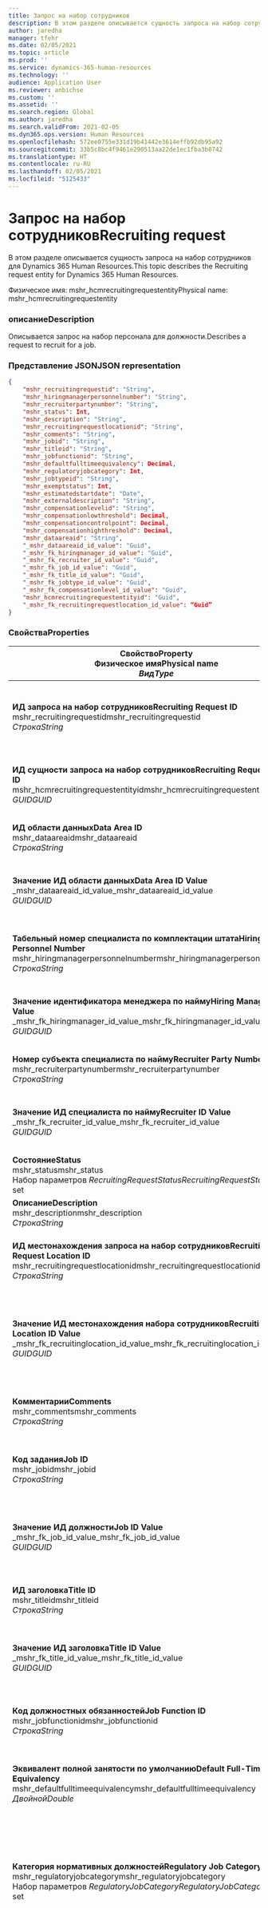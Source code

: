 ```yaml
---
title: Запрос на набор сотрудников
description: В этом разделе описывается сущность запроса на набор сотрудников для Dynamics 365 Human Resources.
author: jaredha
manager: tfehr
ms.date: 02/05/2021
ms.topic: article
ms.prod: ''
ms.service: dynamics-365-human-resources
ms.technology: ''
audience: Application User
ms.reviewer: anbichse
ms.custom: ''
ms.assetid: ''
ms.search.region: Global
ms.author: jaredha
ms.search.validFrom: 2021-02-05
ms.dyn365.ops.version: Human Resources
ms.openlocfilehash: 572ee0755e331d19b41442e3614effb92db95a92
ms.sourcegitcommit: 33b5c8bc4f9461e290513aa22de1ec1fba3b0742
ms.translationtype: HT
ms.contentlocale: ru-RU
ms.lasthandoff: 02/05/2021
ms.locfileid: "5125433"
---
```

# <a name="recruiting-request"></a><span data-ttu-id="ac8cc-103">Запрос на набор сотрудников</span><span class="sxs-lookup"><span data-stu-id="ac8cc-103">Recruiting request</span></span>

<span data-ttu-id="ac8cc-104">В этом разделе описывается сущность запроса на набор сотрудников для Dynamics 365 Human Resources.</span><span class="sxs-lookup"><span data-stu-id="ac8cc-104">This topic describes the Recruiting request entity for Dynamics 365 Human Resources.</span></span>

<span data-ttu-id="ac8cc-105">Физическое имя: mshr_hcmrecruitingrequestentity</span><span class="sxs-lookup"><span data-stu-id="ac8cc-105">Physical name: mshr_hcmrecruitingrequestentity</span></span>

### <a name="description"></a><span data-ttu-id="ac8cc-106">описание</span><span class="sxs-lookup"><span data-stu-id="ac8cc-106">Description</span></span>

<span data-ttu-id="ac8cc-107">Описывается запрос на набор персонала для должности.</span><span class="sxs-lookup"><span data-stu-id="ac8cc-107">Describes a request to recruit for a job.</span></span>

### <a name="json-representation"></a><span data-ttu-id="ac8cc-108">Представление JSON</span><span class="sxs-lookup"><span data-stu-id="ac8cc-108">JSON representation</span></span>

```json
{
    "mshr_recruitingrequestid": "String",
    "mshr_hiringmanagerpersonnelnumber": "String",
    "mshr_recruiterpartynumber": "String",
    "mshr_status": Int,
    "mshr_description": "String",
    "mshr_recruitingrequestlocationid": "String",
    "mshr_comments": "String",
    "mshr_jobid": "String",
    "mshr_titleid": "String",
    "mshr_jobfunctionid": "String",
    "mshr_defaultfulltimeequivalency": Decimal,
    "mshr_regulatoryjobcategory": Int,
    "mshr_jobtypeid": "String",
    "mshr_exemptstatus": Int,
    "mshr_estimatedstartdate": "Date",
    "mshr_externaldescription": "String",
    "mshr_compensationlevelid": "String",
    "mshr_compensationlowthreshold": Decimal,
    "mshr_compensationcontrolpoint": Decimal,
    "mshr_compensationhighthreshold": Decimal,
    "mshr_dataareaid": "String",
    "_mshr_dataareaid_id_value": "Guid",
    "_mshr_fk_hiringmanager_id_value": "Guid",
    "_mshr_fk_recruiter_id_value": "Guid",
    "_mshr_fk_job_id_value": "Guid",
    "_mshr_fk_title_id_value": "Guid",
    "_mshr_fk_jobtype_id_value": "Guid",
    "_mshr_fk_compensationlevel_id_value": "Guid",
    "mshr_hcmrecruitingrequestentityid": "Guid",
    "_mshr_fk_recruitingrequestlocation_id_value": “Guid”
}
```

### <a name="properties"></a><span data-ttu-id="ac8cc-109">Свойства</span><span class="sxs-lookup"><span data-stu-id="ac8cc-109">Properties</span></span>

| <span data-ttu-id="ac8cc-110">Свойство</span><span class="sxs-lookup"><span data-stu-id="ac8cc-110">Property</span></span><br><span data-ttu-id="ac8cc-111">**Физическое имя**</span><span class="sxs-lookup"><span data-stu-id="ac8cc-111">**Physical name**</span></span><br><span data-ttu-id="ac8cc-112">**_Вид_**</span><span class="sxs-lookup"><span data-stu-id="ac8cc-112">**_Type_**</span></span> | <span data-ttu-id="ac8cc-113">Использование</span><span class="sxs-lookup"><span data-stu-id="ac8cc-113">Use</span></span> | <span data-ttu-id="ac8cc-114">описание</span><span class="sxs-lookup"><span data-stu-id="ac8cc-114">Description</span></span> |
| --- | --- | --- |
| <span data-ttu-id="ac8cc-115">**ИД запроса на набор сотрудников**</span><span class="sxs-lookup"><span data-stu-id="ac8cc-115">**Recruiting Request ID**</span></span><br><span data-ttu-id="ac8cc-116">mshr_recruitingrequestid</span><span class="sxs-lookup"><span data-stu-id="ac8cc-116">mshr_recruitingrequestid</span></span><br><span data-ttu-id="ac8cc-117">*Строка*</span><span class="sxs-lookup"><span data-stu-id="ac8cc-117">*String*</span></span> | <span data-ttu-id="ac8cc-118">Только для чтения</span><span class="sxs-lookup"><span data-stu-id="ac8cc-118">Read-only</span></span><br><span data-ttu-id="ac8cc-119">Требуется</span><span class="sxs-lookup"><span data-stu-id="ac8cc-119">Required</span></span><br><span data-ttu-id="ac8cc-120">Создано системой</span><span class="sxs-lookup"><span data-stu-id="ac8cc-120">System-generated</span></span> | <span data-ttu-id="ac8cc-121">Понятный для пользователя уникальный идентификатор для запроса, который отображается в приложении HR.</span><span class="sxs-lookup"><span data-stu-id="ac8cc-121">A user-readable unique identifier for the request displayed in the HR application.</span></span> <span data-ttu-id="ac8cc-122">Номерная серия.</span><span class="sxs-lookup"><span data-stu-id="ac8cc-122">Number sequence.</span></span> |
| <span data-ttu-id="ac8cc-123">**ИД сущности запроса на набор сотрудников**</span><span class="sxs-lookup"><span data-stu-id="ac8cc-123">**Recruiting Request Entity ID**</span></span><br><span data-ttu-id="ac8cc-124">mshr_hcmrecruitingrequestentityid</span><span class="sxs-lookup"><span data-stu-id="ac8cc-124">mshr_hcmrecruitingrequestentityid</span></span><br><span data-ttu-id="ac8cc-125">*GUID*</span><span class="sxs-lookup"><span data-stu-id="ac8cc-125">*GUID*</span></span> | <span data-ttu-id="ac8cc-126">Только для чтения</span><span class="sxs-lookup"><span data-stu-id="ac8cc-126">Read-only</span></span><br><span data-ttu-id="ac8cc-127">Требуется</span><span class="sxs-lookup"><span data-stu-id="ac8cc-127">Required</span></span><br><span data-ttu-id="ac8cc-128">Создано системой</span><span class="sxs-lookup"><span data-stu-id="ac8cc-128">System-generated</span></span> | <span data-ttu-id="ac8cc-129">Создаваемое системой значение идентификатора GUID, чтобы однозначно определить запрос на набор сотрудников.</span><span class="sxs-lookup"><span data-stu-id="ac8cc-129">A system-generated GUID value to uniquely identify the recruiting request.</span></span> |
| <span data-ttu-id="ac8cc-130">**ИД области данных**</span><span class="sxs-lookup"><span data-stu-id="ac8cc-130">**Data Area ID**</span></span><br><span data-ttu-id="ac8cc-131">mshr_dataareaid</span><span class="sxs-lookup"><span data-stu-id="ac8cc-131">mshr_dataareaid</span></span><br><span data-ttu-id="ac8cc-132">*Строка*</span><span class="sxs-lookup"><span data-stu-id="ac8cc-132">*String*</span></span> | <span data-ttu-id="ac8cc-133">Чтение/запись</span><span class="sxs-lookup"><span data-stu-id="ac8cc-133">Read/write</span></span><br><span data-ttu-id="ac8cc-134">Необязательный</span><span class="sxs-lookup"><span data-stu-id="ac8cc-134">Optional</span></span><br> | <span data-ttu-id="ac8cc-135">Указывает юридическое лицо (компанию) для запроса на набор сотрудников.</span><span class="sxs-lookup"><span data-stu-id="ac8cc-135">Specifies the legal entity (company) for the recruiting request.</span></span> |
| <span data-ttu-id="ac8cc-136">**Значение ИД области данных**</span><span class="sxs-lookup"><span data-stu-id="ac8cc-136">**Data Area ID Value**</span></span><br><span data-ttu-id="ac8cc-137">_mshr_dataareaid_id_value</span><span class="sxs-lookup"><span data-stu-id="ac8cc-137">_mshr_dataareaid_id_value</span></span><br><span data-ttu-id="ac8cc-138">*GUID*</span><span class="sxs-lookup"><span data-stu-id="ac8cc-138">*GUID*</span></span><br> | <span data-ttu-id="ac8cc-139">Только для чтения</span><span class="sxs-lookup"><span data-stu-id="ac8cc-139">Read-only</span></span><br><span data-ttu-id="ac8cc-140">Необязательный</span><span class="sxs-lookup"><span data-stu-id="ac8cc-140">Optional</span></span><br><span data-ttu-id="ac8cc-141">Внешний ключ: cdm_companyid сущности cdm_company</span><span class="sxs-lookup"><span data-stu-id="ac8cc-141">Foreign key: cdm_companyid of cdm_company entity</span></span> | <span data-ttu-id="ac8cc-142">Созданное системой значение GUID, идентифицирующее юридическое лицо (компанию) для запроса на набор сотрудников.</span><span class="sxs-lookup"><span data-stu-id="ac8cc-142">System-generated GUID value identifying the legal entity (company) for the recruiting request.</span></span> |
| <span data-ttu-id="ac8cc-143">**Табельный номер специалиста по комплектации штата**</span><span class="sxs-lookup"><span data-stu-id="ac8cc-143">**Hiring Manager Personnel Number**</span></span><br><span data-ttu-id="ac8cc-144">mshr_hiringmanagerpersonnelnumber</span><span class="sxs-lookup"><span data-stu-id="ac8cc-144">mshr_hiringmanagerpersonnelnumber</span></span><br><span data-ttu-id="ac8cc-145">*Строка*</span><span class="sxs-lookup"><span data-stu-id="ac8cc-145">*String*</span></span> | <span data-ttu-id="ac8cc-146">Чтение/запись</span><span class="sxs-lookup"><span data-stu-id="ac8cc-146">Read/write</span></span><br><span data-ttu-id="ac8cc-147">Необязательный</span><span class="sxs-lookup"><span data-stu-id="ac8cc-147">Optional</span></span> | <span data-ttu-id="ac8cc-148">Табельный номер менеджера по найму на работу, связанного с этим запросом на набор сотрудников.</span><span class="sxs-lookup"><span data-stu-id="ac8cc-148">The personnel number of the hiring manager associated with this recruiting request.</span></span> |
| <span data-ttu-id="ac8cc-149">**Значение идентификатора менеджера по найму**</span><span class="sxs-lookup"><span data-stu-id="ac8cc-149">**Hiring Manager ID Value**</span></span><br><span data-ttu-id="ac8cc-150">_mshr_fk_hiringmanager_id_value</span><span class="sxs-lookup"><span data-stu-id="ac8cc-150">_mshr_fk_hiringmanager_id_value</span></span><br><span data-ttu-id="ac8cc-151">*GUID*</span><span class="sxs-lookup"><span data-stu-id="ac8cc-151">*GUID*</span></span> | <span data-ttu-id="ac8cc-152">Только для чтения</span><span class="sxs-lookup"><span data-stu-id="ac8cc-152">Read-only</span></span><br><span data-ttu-id="ac8cc-153">Необязательный</span><span class="sxs-lookup"><span data-stu-id="ac8cc-153">Optional</span></span><br><span data-ttu-id="ac8cc-154">Внешний ключ: mshr_hcmworkerbaseentityid сущности mshr_hcmworkerbaseentity</span><span class="sxs-lookup"><span data-stu-id="ac8cc-154">Foreign key: mshr_hcmworkerbaseentityid of mshr_hcmworkerbaseentity entity</span></span> | <span data-ttu-id="ac8cc-155">Созданное системой значение GUID для идентификации менеджера, связанного с запросом на набор сотрудников.</span><span class="sxs-lookup"><span data-stu-id="ac8cc-155">System-generated GUID value to identify the manager associated with the recruiting request.</span></span> |
| <span data-ttu-id="ac8cc-156">**Номер субъекта специалиста по найму**</span><span class="sxs-lookup"><span data-stu-id="ac8cc-156">**Recruiter Party Number**</span></span><br><span data-ttu-id="ac8cc-157">mshr_recruiterpartynumber</span><span class="sxs-lookup"><span data-stu-id="ac8cc-157">mshr_recruiterpartynumber</span></span><br><span data-ttu-id="ac8cc-158">*Строка*</span><span class="sxs-lookup"><span data-stu-id="ac8cc-158">*String*</span></span> | <span data-ttu-id="ac8cc-159">Чтение/запись</span><span class="sxs-lookup"><span data-stu-id="ac8cc-159">Read/write</span></span><br><span data-ttu-id="ac8cc-160">Необязательный</span><span class="sxs-lookup"><span data-stu-id="ac8cc-160">Optional</span></span> | <span data-ttu-id="ac8cc-161">Номер лица (субъекта), выбранного для данного запроса.</span><span class="sxs-lookup"><span data-stu-id="ac8cc-161">The person (party) number of the recruiter selected for the request.</span></span> |
| <span data-ttu-id="ac8cc-162">**Значение ИД специалиста по найму**</span><span class="sxs-lookup"><span data-stu-id="ac8cc-162">**Recruiter ID Value**</span></span><br><span data-ttu-id="ac8cc-163">_mshr_fk_recruiter_id_value</span><span class="sxs-lookup"><span data-stu-id="ac8cc-163">_mshr_fk_recruiter_id_value</span></span><br><span data-ttu-id="ac8cc-164">*GUID*</span><span class="sxs-lookup"><span data-stu-id="ac8cc-164">*GUID*</span></span> | <span data-ttu-id="ac8cc-165">Только для чтения</span><span class="sxs-lookup"><span data-stu-id="ac8cc-165">Read-only</span></span><br><span data-ttu-id="ac8cc-166">Необязательный</span><span class="sxs-lookup"><span data-stu-id="ac8cc-166">Optional</span></span><br><span data-ttu-id="ac8cc-167">Внешний ключ: mshr_dirpersonentityid сущности mshr_dirpersonentity</span><span class="sxs-lookup"><span data-stu-id="ac8cc-167">Foreign key: mshr_dirpersonentityid of mshr_dirpersonentity entity</span></span> | <span data-ttu-id="ac8cc-168">Созданное системой значение GUID для идентификации специалиста по найму, связанного с запросом на набор сотрудников.</span><span class="sxs-lookup"><span data-stu-id="ac8cc-168">System-generated GUID value to identify the recruiter associated with the recruiting request.</span></span> |
| <span data-ttu-id="ac8cc-169">**Состояние**</span><span class="sxs-lookup"><span data-stu-id="ac8cc-169">**Status**</span></span><br><span data-ttu-id="ac8cc-170">mshr_status</span><span class="sxs-lookup"><span data-stu-id="ac8cc-170">mshr_status</span></span><br><span data-ttu-id="ac8cc-171">Набор параметров *RecruitingRequestStatus*</span><span class="sxs-lookup"><span data-stu-id="ac8cc-171">*RecruitingRequestStatus* option set</span></span> | <span data-ttu-id="ac8cc-172">Чтение/запись</span><span class="sxs-lookup"><span data-stu-id="ac8cc-172">Read/write</span></span><br><span data-ttu-id="ac8cc-173">Требуется</span><span class="sxs-lookup"><span data-stu-id="ac8cc-173">Required</span></span><br> | <span data-ttu-id="ac8cc-174">Указывает статус запроса на набор сотрудников.</span><span class="sxs-lookup"><span data-stu-id="ac8cc-174">Indicates the status of the recruiting request.</span></span> |
| <span data-ttu-id="ac8cc-175">**Описание**</span><span class="sxs-lookup"><span data-stu-id="ac8cc-175">**Description**</span></span><br><span data-ttu-id="ac8cc-176">mshr_description</span><span class="sxs-lookup"><span data-stu-id="ac8cc-176">mshr_description</span></span><br><span data-ttu-id="ac8cc-177">*Строка*</span><span class="sxs-lookup"><span data-stu-id="ac8cc-177">*String*</span></span> | <span data-ttu-id="ac8cc-178">Чтение/запись</span><span class="sxs-lookup"><span data-stu-id="ac8cc-178">Read/write</span></span><br><span data-ttu-id="ac8cc-179">Требуется</span><span class="sxs-lookup"><span data-stu-id="ac8cc-179">Required</span></span> | <span data-ttu-id="ac8cc-180">Описывает запрос.</span><span class="sxs-lookup"><span data-stu-id="ac8cc-180">Describes the request.</span></span> |
| <span data-ttu-id="ac8cc-181">**ИД местонахождения запроса на набор сотрудников**</span><span class="sxs-lookup"><span data-stu-id="ac8cc-181">**Recruiting Request Location ID**</span></span><br><span data-ttu-id="ac8cc-182">mshr_recruitingrequestlocationid</span><span class="sxs-lookup"><span data-stu-id="ac8cc-182">mshr_recruitingrequestlocationid</span></span><br><span data-ttu-id="ac8cc-183">*Строка*</span><span class="sxs-lookup"><span data-stu-id="ac8cc-183">*String*</span></span> | <span data-ttu-id="ac8cc-184">Чтение/запись</span><span class="sxs-lookup"><span data-stu-id="ac8cc-184">Read/write</span></span><br><span data-ttu-id="ac8cc-185">Необязательный</span><span class="sxs-lookup"><span data-stu-id="ac8cc-185">Optional</span></span> | <span data-ttu-id="ac8cc-186">Понятный пользователю уникальный идентификатор местоположения должности, связанного с данным запросом.</span><span class="sxs-lookup"><span data-stu-id="ac8cc-186">The user-readable unique identifier of the job location associated with this request.</span></span> |
| <span data-ttu-id="ac8cc-187">**Значение ИД местонахождения набора сотрудников**</span><span class="sxs-lookup"><span data-stu-id="ac8cc-187">**Recruiting Location ID Value**</span></span><br><span data-ttu-id="ac8cc-188">_mshr_fk_recruitinglocation_id_value</span><span class="sxs-lookup"><span data-stu-id="ac8cc-188">_mshr_fk_recruitinglocation_id_value</span></span><br><span data-ttu-id="ac8cc-189">*GUID*</span><span class="sxs-lookup"><span data-stu-id="ac8cc-189">*GUID*</span></span> | <span data-ttu-id="ac8cc-190">Только для чтения</span><span class="sxs-lookup"><span data-stu-id="ac8cc-190">Read-only</span></span><br><span data-ttu-id="ac8cc-191">Необязательный</span><span class="sxs-lookup"><span data-stu-id="ac8cc-191">Optional</span></span><br><span data-ttu-id="ac8cc-192">Внешний ключ: mshr_hcmrecruitingrequestlocationentityid сущности mshr_hcmrecruitingrequestlocationentity</span><span class="sxs-lookup"><span data-stu-id="ac8cc-192">Foreign key: mshr_hcmrecruitingrequestlocationentityid of mshr_hcmrecruitingrequestlocationentity entity</span></span> | <span data-ttu-id="ac8cc-193">Созданное системой значение GUID для идентификации местоположения запроса набора сотрудников, выбранного для запроса.</span><span class="sxs-lookup"><span data-stu-id="ac8cc-193">System-generated GUID value to identify the recruiting request location selected for the request.</span></span> |
| <span data-ttu-id="ac8cc-194">**Комментарии**</span><span class="sxs-lookup"><span data-stu-id="ac8cc-194">**Comments**</span></span><br><span data-ttu-id="ac8cc-195">mshr_comments</span><span class="sxs-lookup"><span data-stu-id="ac8cc-195">mshr_comments</span></span><br><span data-ttu-id="ac8cc-196">*Строка*</span><span class="sxs-lookup"><span data-stu-id="ac8cc-196">*String*</span></span> | <span data-ttu-id="ac8cc-197">Чтение/запись</span><span class="sxs-lookup"><span data-stu-id="ac8cc-197">Read/write</span></span><br><span data-ttu-id="ac8cc-198">Необязательный</span><span class="sxs-lookup"><span data-stu-id="ac8cc-198">Optional</span></span> | <span data-ttu-id="ac8cc-199">Комментарии о запросе для использования менеджерами и специалистами по найму.</span><span class="sxs-lookup"><span data-stu-id="ac8cc-199">Comments about the request for use by hiring managers and recruiters.</span></span> |
| <span data-ttu-id="ac8cc-200">**Код задания**</span><span class="sxs-lookup"><span data-stu-id="ac8cc-200">**Job ID**</span></span><br><span data-ttu-id="ac8cc-201">mshr_jobid</span><span class="sxs-lookup"><span data-stu-id="ac8cc-201">mshr_jobid</span></span><br><span data-ttu-id="ac8cc-202">*Строка*</span><span class="sxs-lookup"><span data-stu-id="ac8cc-202">*String*</span></span> | <span data-ttu-id="ac8cc-203">Однократная запись</span><span class="sxs-lookup"><span data-stu-id="ac8cc-203">Write-once</span></span><br><span data-ttu-id="ac8cc-204">Требуется</span><span class="sxs-lookup"><span data-stu-id="ac8cc-204">Required</span></span> |   <span data-ttu-id="ac8cc-205">Понятный пользователю уникальный идентификатор должности, общих для всех позиций, связанных с данным запросом.</span><span class="sxs-lookup"><span data-stu-id="ac8cc-205">The user-readable unique identifier of the job shared by all Positions associated with this request.</span></span> |
| <span data-ttu-id="ac8cc-206">**Значение ИД должности**</span><span class="sxs-lookup"><span data-stu-id="ac8cc-206">**Job ID Value**</span></span><br><span data-ttu-id="ac8cc-207">_mshr_fk_job_id_value</span><span class="sxs-lookup"><span data-stu-id="ac8cc-207">_mshr_fk_job_id_value</span></span><br><span data-ttu-id="ac8cc-208">*GUID*</span><span class="sxs-lookup"><span data-stu-id="ac8cc-208">*GUID*</span></span> | <span data-ttu-id="ac8cc-209">Только для чтения</span><span class="sxs-lookup"><span data-stu-id="ac8cc-209">Read-only</span></span><br><span data-ttu-id="ac8cc-210">Требуется</span><span class="sxs-lookup"><span data-stu-id="ac8cc-210">Required</span></span><br><span data-ttu-id="ac8cc-211">Внешний ключ: mshr_hcmjobentityid сущности mshr_hcmjobentity</span><span class="sxs-lookup"><span data-stu-id="ac8cc-211">Foreign key: mshr_hcmjobentityid of mshr_hcmjobentity entity</span></span> | <span data-ttu-id="ac8cc-212">Созданный системой уникальный идентификатор должности, общих для всех позиций, связанных с запросом на набор сотрудников.</span><span class="sxs-lookup"><span data-stu-id="ac8cc-212">The system-generated unique identifier of the job shared by all Positions associated with the recruiting request.</span></span> |
| <span data-ttu-id="ac8cc-213">**ИД заголовка**</span><span class="sxs-lookup"><span data-stu-id="ac8cc-213">**Title ID**</span></span><br><span data-ttu-id="ac8cc-214">mshr_titleid</span><span class="sxs-lookup"><span data-stu-id="ac8cc-214">mshr_titleid</span></span><br><span data-ttu-id="ac8cc-215">*Строка*</span><span class="sxs-lookup"><span data-stu-id="ac8cc-215">*String*</span></span> | <span data-ttu-id="ac8cc-216">Только для чтения</span><span class="sxs-lookup"><span data-stu-id="ac8cc-216">Read-only</span></span><br><span data-ttu-id="ac8cc-217">Требуется</span><span class="sxs-lookup"><span data-stu-id="ac8cc-217">Required</span></span> | <span data-ttu-id="ac8cc-218">Понятный пользователю уникальный идентификатор названия должности, связанной с данным запросом.</span><span class="sxs-lookup"><span data-stu-id="ac8cc-218">The user-readable unique identifier of the job title associated with this request.</span></span> |
| <span data-ttu-id="ac8cc-219">**Значение ИД заголовка**</span><span class="sxs-lookup"><span data-stu-id="ac8cc-219">**Title ID Value**</span></span><br><span data-ttu-id="ac8cc-220">_mshr_fk_title_id_value</span><span class="sxs-lookup"><span data-stu-id="ac8cc-220">_mshr_fk_title_id_value</span></span><br><span data-ttu-id="ac8cc-221">*GUID*</span><span class="sxs-lookup"><span data-stu-id="ac8cc-221">*GUID*</span></span> | <span data-ttu-id="ac8cc-222">Только для чтения</span><span class="sxs-lookup"><span data-stu-id="ac8cc-222">Read-only</span></span><br><span data-ttu-id="ac8cc-223">Требуется</span><span class="sxs-lookup"><span data-stu-id="ac8cc-223">Required</span></span><br><span data-ttu-id="ac8cc-224">Внешний ключ: mshr_hcmtitleid сущности mshr_hcmtitleentity entity</span><span class="sxs-lookup"><span data-stu-id="ac8cc-224">Foreign key: mshr_hcmtitleid of mshr_hcmtitleentity entity</span></span> | <span data-ttu-id="ac8cc-225">Созданный системой уникальный идентификатор названия должности, выбранной для запроса на набор сотрудников.</span><span class="sxs-lookup"><span data-stu-id="ac8cc-225">The system-generated unique identifier of the title of the job selected for the recruiting request.</span></span> |
| <span data-ttu-id="ac8cc-226">**Код должностных обязанностей**</span><span class="sxs-lookup"><span data-stu-id="ac8cc-226">**Job Function ID**</span></span><br><span data-ttu-id="ac8cc-227">mshr_jobfunctionid</span><span class="sxs-lookup"><span data-stu-id="ac8cc-227">mshr_jobfunctionid</span></span><br><span data-ttu-id="ac8cc-228">*Строка*</span><span class="sxs-lookup"><span data-stu-id="ac8cc-228">*String*</span></span> | <span data-ttu-id="ac8cc-229">Только для чтения</span><span class="sxs-lookup"><span data-stu-id="ac8cc-229">Read-only</span></span><br><span data-ttu-id="ac8cc-230">Требуется</span><span class="sxs-lookup"><span data-stu-id="ac8cc-230">Required</span></span><br><span data-ttu-id="ac8cc-231">Внешний ключ: mshr_jobfunctionid сущности mshr_hcmjobfunctionentity</span><span class="sxs-lookup"><span data-stu-id="ac8cc-231">Foreign key: mshr_jobfunctionid of mshr_hcmjobfunctionentity entity</span></span> | <span data-ttu-id="ac8cc-232">Понятный пользователю уникальный идентификатор должностных обязанностей, связанных с данным запросом.</span><span class="sxs-lookup"><span data-stu-id="ac8cc-232">The user-readable unique identifier of the job function associated with this request.</span></span> |
| <span data-ttu-id="ac8cc-233">**Эквивалент полной занятости по умолчанию**</span><span class="sxs-lookup"><span data-stu-id="ac8cc-233">**Default Full-Time Equivalency**</span></span><br><span data-ttu-id="ac8cc-234">mshr_defaultfulltimeequivalency</span><span class="sxs-lookup"><span data-stu-id="ac8cc-234">mshr_defaultfulltimeequivalency</span></span><br><span data-ttu-id="ac8cc-235">*Двойной*</span><span class="sxs-lookup"><span data-stu-id="ac8cc-235">*Double*</span></span> | <span data-ttu-id="ac8cc-236">Только для чтения</span><span class="sxs-lookup"><span data-stu-id="ac8cc-236">Read-only</span></span><br><span data-ttu-id="ac8cc-237">Требуется</span><span class="sxs-lookup"><span data-stu-id="ac8cc-237">Required</span></span> | <span data-ttu-id="ac8cc-238">Эквивалент полной занятости для должности, где 1,0 представляет работника с полной занятостью.</span><span class="sxs-lookup"><span data-stu-id="ac8cc-238">The full-time equivalent value for the job, where 1.0 represents a full-time worker.</span></span> |
| <span data-ttu-id="ac8cc-239">**Категория нормативных должностей**</span><span class="sxs-lookup"><span data-stu-id="ac8cc-239">**Regulatory Job Category**</span></span><br><span data-ttu-id="ac8cc-240">mshr_regulatoryjobcategory</span><span class="sxs-lookup"><span data-stu-id="ac8cc-240">mshr_regulatoryjobcategory</span></span><br><span data-ttu-id="ac8cc-241">Набор параметров *RegulatoryJobCategory*</span><span class="sxs-lookup"><span data-stu-id="ac8cc-241">*RegulatoryJobCategory* option set</span></span> | <span data-ttu-id="ac8cc-242">Только для чтения</span><span class="sxs-lookup"><span data-stu-id="ac8cc-242">Read-only</span></span><br><span data-ttu-id="ac8cc-243">Необязательный</span><span class="sxs-lookup"><span data-stu-id="ac8cc-243">Optional</span></span> | <span data-ttu-id="ac8cc-244">Категория должности EEO для должностных обязанностей, выбранных для должности.</span><span class="sxs-lookup"><span data-stu-id="ac8cc-244">The EEO job category of the job function selected for the job.</span></span> <span data-ttu-id="ac8cc-245">Допустимые значения, включенные в набор параметров HcmRegulatoryJobCatetory (mshr_hcmregulatoryjobcategory).</span><span class="sxs-lookup"><span data-stu-id="ac8cc-245">Valid values included in the HcmRegulatoryJobCatetory (mshr_hcmregulatoryjobcategory) option set.</span></span> |
| <span data-ttu-id="ac8cc-246">**ИД типа вакансии**</span><span class="sxs-lookup"><span data-stu-id="ac8cc-246">**Job Type ID**</span></span><br><span data-ttu-id="ac8cc-247">mshr_jobtypeid</span><span class="sxs-lookup"><span data-stu-id="ac8cc-247">mshr_jobtypeid</span></span><br><span data-ttu-id="ac8cc-248">*Строка*</span><span class="sxs-lookup"><span data-stu-id="ac8cc-248">*String*</span></span> | <span data-ttu-id="ac8cc-249">Только для чтения</span><span class="sxs-lookup"><span data-stu-id="ac8cc-249">Read-only</span></span><br><span data-ttu-id="ac8cc-250">Необязательный</span><span class="sxs-lookup"><span data-stu-id="ac8cc-250">Optional</span></span> | <span data-ttu-id="ac8cc-251">Тип вакансии, связанный с должностью.</span><span class="sxs-lookup"><span data-stu-id="ac8cc-251">The type of the job associated with the position.</span></span> <span data-ttu-id="ac8cc-252">Типы вакансий представляют собой определяемые пользователем значения, доступные в сущности mshr_hcmjobtypeentity.</span><span class="sxs-lookup"><span data-stu-id="ac8cc-252">The job types are user-defined values, available in the mshr_hcmjobtypeentity entity.</span></span> |
| <span data-ttu-id="ac8cc-253">**Значение ИД вакансии**</span><span class="sxs-lookup"><span data-stu-id="ac8cc-253">**Job Type ID Value**</span></span><br><span data-ttu-id="ac8cc-254">_mshr_fk_jobtype_id_value</span><span class="sxs-lookup"><span data-stu-id="ac8cc-254">_mshr_fk_jobtype_id_value</span></span><br><span data-ttu-id="ac8cc-255">*GUID*</span><span class="sxs-lookup"><span data-stu-id="ac8cc-255">*GUID*</span></span> | <span data-ttu-id="ac8cc-256">Только для чтения</span><span class="sxs-lookup"><span data-stu-id="ac8cc-256">Read-only</span></span><br><span data-ttu-id="ac8cc-257">Необязательный</span><span class="sxs-lookup"><span data-stu-id="ac8cc-257">Optional</span></span><br><span data-ttu-id="ac8cc-258">Внешний ключ: mshr_hcmjobtypeentityid сущности mshr_hcmjobtypenentity</span><span class="sxs-lookup"><span data-stu-id="ac8cc-258">Foreign key: mshr_hcmjobtypeentityid of mshr_hcmjobtypenentity entity</span></span> | <span data-ttu-id="ac8cc-259">Созданный системой уникальный идентификатор типа вакансии, связанного с вакансией для запроса на набор сотрудников.</span><span class="sxs-lookup"><span data-stu-id="ac8cc-259">The system-generated unique identifier of the job type associated with the job for the recruiting request.</span></span> |
| <span data-ttu-id="ac8cc-260">**Статус "Освобожденный"**</span><span class="sxs-lookup"><span data-stu-id="ac8cc-260">**Exempt Status**</span></span><br><span data-ttu-id="ac8cc-261">mshr_exemptstatus</span><span class="sxs-lookup"><span data-stu-id="ac8cc-261">mshr_exemptstatus</span></span><br><span data-ttu-id="ac8cc-262">Набор параметров *JobExemptStatus*</span><span class="sxs-lookup"><span data-stu-id="ac8cc-262">*JobExemptStatus* option set</span></span> | <span data-ttu-id="ac8cc-263">Только для чтения</span><span class="sxs-lookup"><span data-stu-id="ac8cc-263">Read-only</span></span><br><span data-ttu-id="ac8cc-264">Необязательный</span><span class="sxs-lookup"><span data-stu-id="ac8cc-264">Optional</span></span> | <span data-ttu-id="ac8cc-265">Статус исключения FLSA на основе типа вакансии.</span><span class="sxs-lookup"><span data-stu-id="ac8cc-265">The FLSA exempt status based on the job type.</span></span> |
| <span data-ttu-id="ac8cc-266">**Ожидаемая дата начала**</span><span class="sxs-lookup"><span data-stu-id="ac8cc-266">**Estimated Start Date**</span></span><br><span data-ttu-id="ac8cc-267">mshr_estimatedstartdate</span><span class="sxs-lookup"><span data-stu-id="ac8cc-267">mshr_estimatedstartdate</span></span><br><span data-ttu-id="ac8cc-268">*Дата*</span><span class="sxs-lookup"><span data-stu-id="ac8cc-268">*Date*</span></span> | <span data-ttu-id="ac8cc-269">Чтение/запись</span><span class="sxs-lookup"><span data-stu-id="ac8cc-269">Read/write</span></span><br><span data-ttu-id="ac8cc-270">Требуется</span><span class="sxs-lookup"><span data-stu-id="ac8cc-270">Required</span></span> | <span data-ttu-id="ac8cc-271">Предполагаемая дата начала, с которой кандидат может приступить к работе.</span><span class="sxs-lookup"><span data-stu-id="ac8cc-271">The estimated date a candidate would start work.</span></span> |
| <span data-ttu-id="ac8cc-272">**Внешнее описание**</span><span class="sxs-lookup"><span data-stu-id="ac8cc-272">**External Description**</span></span><br><span data-ttu-id="ac8cc-273">mshr_externaldescription</span><span class="sxs-lookup"><span data-stu-id="ac8cc-273">mshr_externaldescription</span></span><br><span data-ttu-id="ac8cc-274">*Строка*</span><span class="sxs-lookup"><span data-stu-id="ac8cc-274">*String*</span></span> | <span data-ttu-id="ac8cc-275">Чтение/запись</span><span class="sxs-lookup"><span data-stu-id="ac8cc-275">Read/write</span></span><br><span data-ttu-id="ac8cc-276">Необязательный</span><span class="sxs-lookup"><span data-stu-id="ac8cc-276">Optional</span></span> | <span data-ttu-id="ac8cc-277">Предназначенное для кандидата описание вакансии/должности.</span><span class="sxs-lookup"><span data-stu-id="ac8cc-277">A candidate-facing description of the job/position.</span></span> | <span data-ttu-id="ac8cc-278">Нижний порог компенсации</span><span class="sxs-lookup"><span data-stu-id="ac8cc-278">Compensation Low Threshold</span></span><br><span data-ttu-id="ac8cc-279">mshr_compensationlowthreshold</span><span class="sxs-lookup"><span data-stu-id="ac8cc-279">mshr_compensationlowthreshold</span></span><br><span data-ttu-id="ac8cc-280">*Двойной*</span><span class="sxs-lookup"><span data-stu-id="ac8cc-280">*Double*</span></span> | <span data-ttu-id="ac8cc-281">Чтение/запись</span><span class="sxs-lookup"><span data-stu-id="ac8cc-281">Read/write</span></span><br><span data-ttu-id="ac8cc-282">Необязательный</span><span class="sxs-lookup"><span data-stu-id="ac8cc-282">Optional</span></span> | <span data-ttu-id="ac8cc-283">Нижняя граница для уровня компенсации.</span><span class="sxs-lookup"><span data-stu-id="ac8cc-283">Lower bound for the compensation level.</span></span> |
| <span data-ttu-id="ac8cc-284">**Контрольная точка компенсации**</span><span class="sxs-lookup"><span data-stu-id="ac8cc-284">**Compensation Control Point**</span></span><br><span data-ttu-id="ac8cc-285">mshr_compensationcontrolpoint</span><span class="sxs-lookup"><span data-stu-id="ac8cc-285">mshr_compensationcontrolpoint</span></span><br><span data-ttu-id="ac8cc-286">*Двойной*</span><span class="sxs-lookup"><span data-stu-id="ac8cc-286">*Double*</span></span> | <span data-ttu-id="ac8cc-287">Чтение/запись</span><span class="sxs-lookup"><span data-stu-id="ac8cc-287">Read/write</span></span><br><span data-ttu-id="ac8cc-288">Необязательный</span><span class="sxs-lookup"><span data-stu-id="ac8cc-288">Optional</span></span> | <span data-ttu-id="ac8cc-289">Контрольная точка для уровня компенсации.</span><span class="sxs-lookup"><span data-stu-id="ac8cc-289">Control point for the compensation level.</span></span> |
| <span data-ttu-id="ac8cc-290">**Верхний порог компенсации**</span><span class="sxs-lookup"><span data-stu-id="ac8cc-290">**Compensation High Threshold**</span></span><br><span data-ttu-id="ac8cc-291">mshr_compensationhighthreshold</span><span class="sxs-lookup"><span data-stu-id="ac8cc-291">mshr_compensationhighthreshold</span></span><br><span data-ttu-id="ac8cc-292">*Двойной*</span><span class="sxs-lookup"><span data-stu-id="ac8cc-292">*Double*</span></span> | <span data-ttu-id="ac8cc-293">Чтение/запись</span><span class="sxs-lookup"><span data-stu-id="ac8cc-293">Read/write</span></span><br><span data-ttu-id="ac8cc-294">Необязательный</span><span class="sxs-lookup"><span data-stu-id="ac8cc-294">Optional</span></span> | <span data-ttu-id="ac8cc-295">Верхняя граница для уровня компенсации.</span><span class="sxs-lookup"><span data-stu-id="ac8cc-295">Upper bound for the compensation level.</span></span> |
| <span data-ttu-id="ac8cc-296">**Уровень компенсации**</span><span class="sxs-lookup"><span data-stu-id="ac8cc-296">**Compensation Level**</span></span><br><span data-ttu-id="ac8cc-297">mshr_compensationlevelid</span><span class="sxs-lookup"><span data-stu-id="ac8cc-297">mshr_compensationlevelid</span></span><br><span data-ttu-id="ac8cc-298">*Строка*</span><span class="sxs-lookup"><span data-stu-id="ac8cc-298">*String*</span></span> | <span data-ttu-id="ac8cc-299">Чтение/запись</span><span class="sxs-lookup"><span data-stu-id="ac8cc-299">Read/write</span></span><br><span data-ttu-id="ac8cc-300">Необязательный</span><span class="sxs-lookup"><span data-stu-id="ac8cc-300">Optional</span></span> | <span data-ttu-id="ac8cc-301">Уровень компенсации для должности.</span><span class="sxs-lookup"><span data-stu-id="ac8cc-301">The compensation level of the job.</span></span> <span data-ttu-id="ac8cc-302">Должность может быть настроена с несколькими уровнями компенсации.</span><span class="sxs-lookup"><span data-stu-id="ac8cc-302">A job can be set up with multiple compensation levels.</span></span> <span data-ttu-id="ac8cc-303">Этот атрибут указывает выбранный уровень компенсации должности для данного запроса.</span><span class="sxs-lookup"><span data-stu-id="ac8cc-303">This attribute indicates the selected job compensation level for this request.</span></span> |
| <span data-ttu-id="ac8cc-304">**Код компенсации для должности**</span><span class="sxs-lookup"><span data-stu-id="ac8cc-304">**Job Compensation ID**</span></span><br><span data-ttu-id="ac8cc-305">_mshr_fk_jobcompensation_id_value</span><span class="sxs-lookup"><span data-stu-id="ac8cc-305">_mshr_fk_jobcompensation_id_value</span></span><br><span data-ttu-id="ac8cc-306">*GUID*</span><span class="sxs-lookup"><span data-stu-id="ac8cc-306">*GUID*</span></span> | <span data-ttu-id="ac8cc-307">Только для чтения</span><span class="sxs-lookup"><span data-stu-id="ac8cc-307">Read-only</span></span><br><span data-ttu-id="ac8cc-308">Необязательный</span><span class="sxs-lookup"><span data-stu-id="ac8cc-308">Optional</span></span><br><span data-ttu-id="ac8cc-309">Внешний ключ: mshr_hcmjobcompensationentityid сущности mshr_hcmjobcompensationentity</span><span class="sxs-lookup"><span data-stu-id="ac8cc-309">Foreign key: mshr_hcmjobcompensationentityid of mshr_hcmjobcompensationentity entity</span></span> | <span data-ttu-id="ac8cc-310">Созданный системой уникальный идентификатор для уровня компенсации, связанного с вакансией для запроса на набор сотрудников.</span><span class="sxs-lookup"><span data-stu-id="ac8cc-310">System-generated unique identifier for the compensation level associated with the Job of the recruiting request.</span></span> |

## <a name="see-also"></a><span data-ttu-id="ac8cc-311">См. также</span><span class="sxs-lookup"><span data-stu-id="ac8cc-311">See also</span></span>

[<span data-ttu-id="ac8cc-312">Введение в интерфейс API интеграции системы отслеживания кандидатов</span><span class="sxs-lookup"><span data-stu-id="ac8cc-312">Applicant Tracking System integration API introduction</span></span>](hr-admin-integration-ats-api-introduction.md)<br>
[<span data-ttu-id="ac8cc-313">Пример запроса для запроса на набор персонала</span><span class="sxs-lookup"><span data-stu-id="ac8cc-313">Example query for Recruiting request</span></span>](hr-admin-integration-ats-api-recruiting-request-example-query.md)
